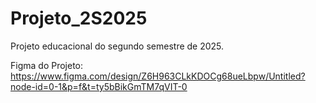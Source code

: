 # Projeto_2S2025
Projeto educacional do segundo semestre de 2025.

Figma do Projeto: https://www.figma.com/design/Z6H963CLkKDOCg68ueLbpw/Untitled?node-id=0-1&p=f&t=ty5bBikGmTM7qVIT-0
